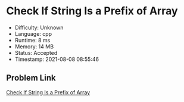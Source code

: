 # Check If String Is a Prefix of Array

- Difficulty: Unknown
- Language: cpp
- Runtime: 8 ms
- Memory: 14 MB
- Status: Accepted
- Timestamp: 2021-08-08 08:55:46

## Problem Link
[Check If String Is a Prefix of Array](https://leetcode.com/problems/check-if-string-is-a-prefix-of-array)

